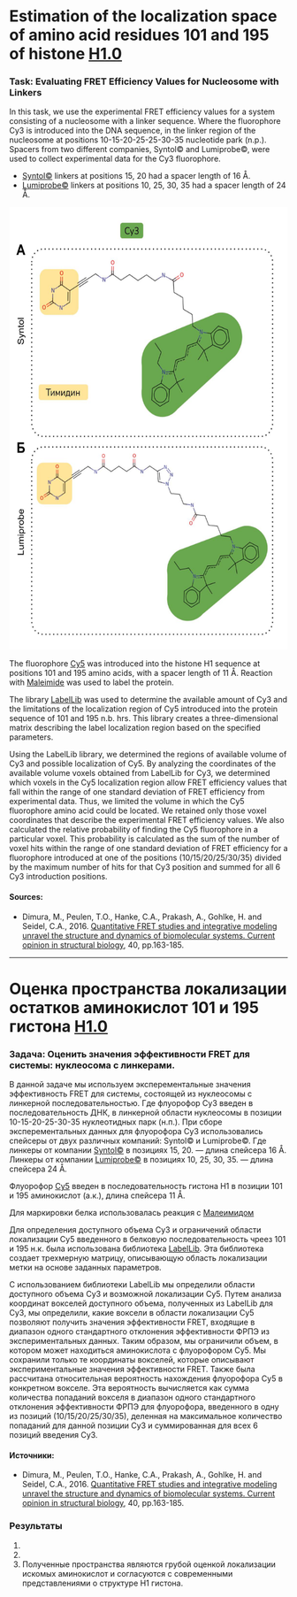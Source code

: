 # Estimation of the localization space of amino acid residues 101 and 195 of histone [H1.0](https://www.rcsb.org/structure/6hq1) 

### Task: Evaluating FRET Efficiency Values for Nucleosome with Linkers
In this task, we use the experimental FRET efficiency values for a system consisting of a nucleosome with a linker sequence. Where the fluorophore Cy3 is introduced into the DNA sequence, in the linker region of the nucleosome at positions 10-15-20-25-25-30-35 nucleotide park (n.p.). Spacers from two different companies, Syntol© and Lumiprobe©, were used to collect experimental data for the Cy3 fluorophore. 

 - [Syntol©](https://github.com/NVKristovs/nucl_FRET_analysis/blob/main/images/Syntol_Lumiprobe_Cy3.jpg) linkers at positions 15, 20 had a spacer length of 16 Å. 
 - [Lumiprobe©](https://github.com/NVKristovs/nucl_FRET_analysis/blob/main/images/Syntol_Lumiprobe_Cy3.jpg) linkers at positions 10, 25, 30, 35 had a spacer length of 24 Å. 
<img src="https://github.com/NVKristovs/nucl_FRET_analysis/blob/main/images/Syntol_Lumiprobe_Cy3.jpg" width="600" height="800" style="max-width: 100%;">

The fluorophore [Су5](https://github.com/NVKristovs/nucl_FRET_analysis) was introduced into the histone H1 sequence at positions 101 and 195 amino acids, with a spacer length of 11 Å.
Reaction with [Maleimide](https://ru.lumiprobe.com/protocols/protein-maleimide-labeling) was used to label the protein.

The library [LabelLib](https://github.com/Fluorescence-Tools/LabelLib) was used to determine the available amount of Cy3 and the limitations of the localization region of Cy5 introduced into the protein sequence of 101 and 195 n.b. hrs. This library creates a three-dimensional matrix describing the label localization region based on the specified parameters.

Using the LabelLib library, we determined the regions of available volume of Cy3 and possible localization of Cy5. By analyzing the coordinates of the available volume voxels obtained from LabelLib for Cy3, we determined which voxels in the Cy5 localization region allow FRET efficiency values that fall within the range of one standard deviation of FRET efficiency from experimental data. Thus, we limited the volume in which the Cy5 fluorophore amino acid could be located. We retained only those voxel coordinates that describe the experimental FRET efficiency values. We also calculated the relative probability of finding the Cy5 fluorophore in a particular voxel. This probability is calculated as the sum of the number of voxel hits within the range of one standard deviation of FRET efficiency for a fluorophore introduced at one of the positions (10/15/20/25/30/35) divided by the maximum number of hits for that Cy3 position and summed for all 6 Cy3 introduction positions.

#### Sources:

- Dimura, M., Peulen, T.O., Hanke, C.A., Prakash, A., Gohlke, H. and Seidel, C.A., 2016. [Quantitative FRET studies and integrative modeling unravel the structure and dynamics of biomolecular systems. Current opinion in structural biology](https://www.sciencedirect.com/science/article/pii/S0959440X1630197X?via%3Dihub), 40, pp.163-185.
--------------------------------------------------------------------------------
# Оценка пространства локализации остатков аминокислот 101 и 195 гистона [Н1.0](https://www.rcsb.org/structure/6hq1) 

### Задача: Оценить значения эффективности FRET для системы: нуклеосома с линкерами. 
В данной задаче мы используем эксперементальные значения эффективность FRET для системы, состоящей из нуклеосомы с линкерной последовательностью. Где флуорофор Су3 введен в последовательность ДНК, в линкерной области нуклеосомы в позиции 10-15-20-25-30-35 нуклеотидных парк (н.п.). При сборе эксперементальных данных для флуорофора Cy3 использовались спейсеры от двух различных компаний: Syntol© и Lumiprobe©. 
Где линкеры от компании [Syntol©](https://github.com/NVKristovs/nucl_FRET_analysis/blob/main/images/Syntol_Lumiprobe_Cy3.jpg) в позициях 15, 20. — длина спейсера 16 Å.
Линкеры от компании [Lumiprobe©](https://github.com/NVKristovs/nucl_FRET_analysis/blob/main/images/Syntol_Lumiprobe_Cy3.jpg) в позициях 10, 25, 30, 35. — длина спейсера 24 Å.

Флуорофор [Су5](https://github.com/NVKristovs/nucl_FRET_analysis) введен в последовательность гистона Н1 в позиции 101 и 195 аминокислот (а.к.), длина спейсера 11 Å.

Для маркировки белка использовалась реакция с [Малеимидом](https://ru.lumiprobe.com/protocols/protein-maleimide-labeling)

Для определения доступного объема Cy3 и ограничений области локализации Сy5 введенного в белковую последовательность чреез 101 и 195 н.к. была использована библиотека [LabelLib](https://github.com/Fluorescence-Tools/LabelLib). Эта библиотека создает трехмерную матрицу, описывающую область локализации метки на основе заданных параметров.

С использованием библиотеки LabelLib мы определили области доступного объема Cy3 и возможной локализации Cy5. Путем анализа координат вокселей доступного объема, полученных из LabelLib для Cy3, мы определили, какие воксели в области локализации Cy5 позволяют получить значения эффективности FRET, входящие в диапазон одного стандартного отклонения эффективности ФРПЭ из экспериментальных данных. Таким образом, мы ограничили объем, в котором может находиться аминокислота с флуорофором Cy5. Мы сохранили только те координаты вокселей, которые описывают экспериментальные значения эффективности FRET. Также была рассчитана относительная вероятность нахождения флуорофора Cy5 в конкретном вокселе. Эта вероятность вычисляется как сумма количества попаданий вокселя в диапазон одного стандартного отклонения эффективности ФРПЭ для флуорофора, введенного в одну из позиций (10/15/20/25/30/35), деленная на максимальное количество попаданий для данной позиции  Cy3 и суммированная для всех 6 позиций введения Cy3.

#### Источники:

- Dimura, M., Peulen, T.O., Hanke, C.A., Prakash, A., Gohlke, H. and Seidel, C.A., 2016. [Quantitative FRET studies and integrative modeling unravel the structure and dynamics of biomolecular systems. Current opinion in structural biology](https://www.sciencedirect.com/science/article/pii/S0959440X1630197X?via%3Dihub), 40, pp.163-185.


### Результаты 
1.  
2. 
3. Полученные пространства являются грубой оценкой локализации искомых аминокислот и согласуются с современными представлениями о структуре Н1 гистона.

